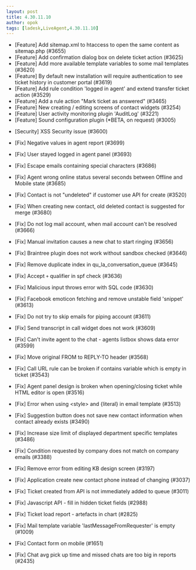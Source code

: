 ```yaml
---
layout: post
title: 4.30.11.10
author: opok
tags: [ladesk,LiveAgent,4.30.11.10]
---
```


- [Feature] Add sitemap.xml to htaccess to open the same content as sitemap.php (#3655)
- [Feature] Add confirmation dialog box on delete ticket action (#3625)
- [Feature] Add more available template variables to some mail templates (#3620)
- [Feature] By default new installation will require authentication to see ticket history in customer portal (#3619)
- [Feature] Add rule condition 'logged in agent' and extend transfer ticket action (#3529)
- [Feature] Add a rule action "Mark ticket as answered" (#3465)
- [Feature] New creating / editing screens of contact widgets (#3254)
- [Feature] User activity monitoring plugin 'AuditLog' (#3221)
- [Feature] Sound configuration plugin (*BETA, on request) (#3005)

<!--more--> 

- [Security] XSS Security issue (#3600)

- [Fix] Negative values in agent report (#3699)
- [Fix] User stayed logged in agent panel (#3693)
- [Fix] Escape emails containing special characters (#3686)
- [Fix] Agent wrong online status several seconds between Offline and Mobile state (#3685)
- [Fix] Contact is not "undeleted" if customer use API for create (#3520)
- [Fix] When creating new contact, old deleted contact is suggested for merge (#3680)
- [Fix] Do not log mail account, when mail account can't be resolved (#3666)
- [Fix] Manual invitation causes a new chat to start ringing (#3656)
- [Fix] Braintree plugin does not work without sandbox checked (#3646)
- [Fix] Remove duplicate index in qu_la_conversation_queue (#3645)
- [Fix] Accept `+` qualifier in spf check (#3636)
- [Fix] Malicious input throws error with SQL code (#3630)
- [Fix] Facebook emoticon fetching and remove unstable field 'snippet' (#3613)
- [Fix] Do not try to skip emails for piping account (#3611)
- [Fix] Send transcript in call widget does not work (#3609)
- [Fix] Can't invite agent to the chat - agents listbox shows data error (#3599)
- [Fix] Move original FROM to REPLY-TO header (#3568)
- [Fix] Call URL rule can be broken if contains variable which is empty in ticket (#3543)
- [Fix] Agent panel design is broken when opening/closing ticket while HTML editor is open (#3516)
- [Fix] Error when using &lt;style&gt; and {literal} in email template (#3513)
- [Fix] Suggestion button does not save new contact information when contact already exists (#3490)
- [Fix] Increase size limit of displayed department specific templates (#3486)
- [Fix] Condition requested by company does not match on company emails (#3388)
- [Fix] Remove error from editing KB design screen (#3197)
- [Fix] Application create new contact phone instead of changing (#3037)
- [Fix] Ticket created from API is not immediately added to queue (#3011)
- [Fix] Javascript API - fill in hidden ticket fields (#2988)
- [Fix] Ticket load report - artefacts in chart (#2825)
- [Fix] Mail template variable 'lastMessageFromRequester' is empty (#1009)
- [Fix] Contact form on mobile (#1651)
- [Fix] Chat avg pick up time and missed chats are too big in reports (#2435)
